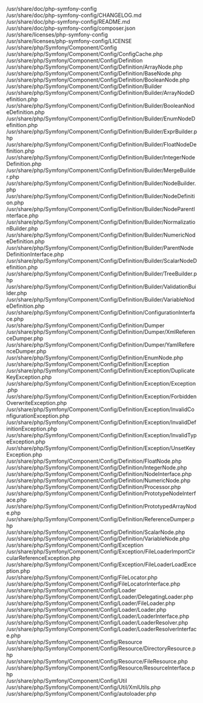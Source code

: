 /usr/share/doc/php-symfony-config  
/usr/share/doc/php-symfony-config/CHANGELOG.md  
/usr/share/doc/php-symfony-config/README.md  
/usr/share/doc/php-symfony-config/composer.json  
/usr/share/licenses/php-symfony-config  
/usr/share/licenses/php-symfony-config/LICENSE  
/usr/share/php/Symfony/Component/Config  
/usr/share/php/Symfony/Component/Config/ConfigCache.php  
/usr/share/php/Symfony/Component/Config/Definition  
/usr/share/php/Symfony/Component/Config/Definition/ArrayNode.php  
/usr/share/php/Symfony/Component/Config/Definition/BaseNode.php  
/usr/share/php/Symfony/Component/Config/Definition/BooleanNode.php  
/usr/share/php/Symfony/Component/Config/Definition/Builder  
/usr/share/php/Symfony/Component/Config/Definition/Builder/ArrayNodeDefinition.php  
/usr/share/php/Symfony/Component/Config/Definition/Builder/BooleanNodeDefinition.php  
/usr/share/php/Symfony/Component/Config/Definition/Builder/EnumNodeDefinition.php  
/usr/share/php/Symfony/Component/Config/Definition/Builder/ExprBuilder.php  
/usr/share/php/Symfony/Component/Config/Definition/Builder/FloatNodeDefinition.php  
/usr/share/php/Symfony/Component/Config/Definition/Builder/IntegerNodeDefinition.php  
/usr/share/php/Symfony/Component/Config/Definition/Builder/MergeBuilder.php  
/usr/share/php/Symfony/Component/Config/Definition/Builder/NodeBuilder.php  
/usr/share/php/Symfony/Component/Config/Definition/Builder/NodeDefinition.php  
/usr/share/php/Symfony/Component/Config/Definition/Builder/NodeParentInterface.php  
/usr/share/php/Symfony/Component/Config/Definition/Builder/NormalizationBuilder.php  
/usr/share/php/Symfony/Component/Config/Definition/Builder/NumericNodeDefinition.php  
/usr/share/php/Symfony/Component/Config/Definition/Builder/ParentNodeDefinitionInterface.php  
/usr/share/php/Symfony/Component/Config/Definition/Builder/ScalarNodeDefinition.php  
/usr/share/php/Symfony/Component/Config/Definition/Builder/TreeBuilder.php  
/usr/share/php/Symfony/Component/Config/Definition/Builder/ValidationBuilder.php  
/usr/share/php/Symfony/Component/Config/Definition/Builder/VariableNodeDefinition.php  
/usr/share/php/Symfony/Component/Config/Definition/ConfigurationInterface.php  
/usr/share/php/Symfony/Component/Config/Definition/Dumper  
/usr/share/php/Symfony/Component/Config/Definition/Dumper/XmlReferenceDumper.php  
/usr/share/php/Symfony/Component/Config/Definition/Dumper/YamlReferenceDumper.php  
/usr/share/php/Symfony/Component/Config/Definition/EnumNode.php  
/usr/share/php/Symfony/Component/Config/Definition/Exception  
/usr/share/php/Symfony/Component/Config/Definition/Exception/DuplicateKeyException.php  
/usr/share/php/Symfony/Component/Config/Definition/Exception/Exception.php  
/usr/share/php/Symfony/Component/Config/Definition/Exception/ForbiddenOverwriteException.php  
/usr/share/php/Symfony/Component/Config/Definition/Exception/InvalidConfigurationException.php  
/usr/share/php/Symfony/Component/Config/Definition/Exception/InvalidDefinitionException.php  
/usr/share/php/Symfony/Component/Config/Definition/Exception/InvalidTypeException.php  
/usr/share/php/Symfony/Component/Config/Definition/Exception/UnsetKeyException.php  
/usr/share/php/Symfony/Component/Config/Definition/FloatNode.php  
/usr/share/php/Symfony/Component/Config/Definition/IntegerNode.php  
/usr/share/php/Symfony/Component/Config/Definition/NodeInterface.php  
/usr/share/php/Symfony/Component/Config/Definition/NumericNode.php  
/usr/share/php/Symfony/Component/Config/Definition/Processor.php  
/usr/share/php/Symfony/Component/Config/Definition/PrototypeNodeInterface.php  
/usr/share/php/Symfony/Component/Config/Definition/PrototypedArrayNode.php  
/usr/share/php/Symfony/Component/Config/Definition/ReferenceDumper.php  
/usr/share/php/Symfony/Component/Config/Definition/ScalarNode.php  
/usr/share/php/Symfony/Component/Config/Definition/VariableNode.php  
/usr/share/php/Symfony/Component/Config/Exception  
/usr/share/php/Symfony/Component/Config/Exception/FileLoaderImportCircularReferenceException.php  
/usr/share/php/Symfony/Component/Config/Exception/FileLoaderLoadException.php  
/usr/share/php/Symfony/Component/Config/FileLocator.php  
/usr/share/php/Symfony/Component/Config/FileLocatorInterface.php  
/usr/share/php/Symfony/Component/Config/Loader  
/usr/share/php/Symfony/Component/Config/Loader/DelegatingLoader.php  
/usr/share/php/Symfony/Component/Config/Loader/FileLoader.php  
/usr/share/php/Symfony/Component/Config/Loader/Loader.php  
/usr/share/php/Symfony/Component/Config/Loader/LoaderInterface.php  
/usr/share/php/Symfony/Component/Config/Loader/LoaderResolver.php  
/usr/share/php/Symfony/Component/Config/Loader/LoaderResolverInterface.php  
/usr/share/php/Symfony/Component/Config/Resource  
/usr/share/php/Symfony/Component/Config/Resource/DirectoryResource.php  
/usr/share/php/Symfony/Component/Config/Resource/FileResource.php  
/usr/share/php/Symfony/Component/Config/Resource/ResourceInterface.php  
/usr/share/php/Symfony/Component/Config/Util  
/usr/share/php/Symfony/Component/Config/Util/XmlUtils.php  
/usr/share/php/Symfony/Component/Config/autoloader.php  
